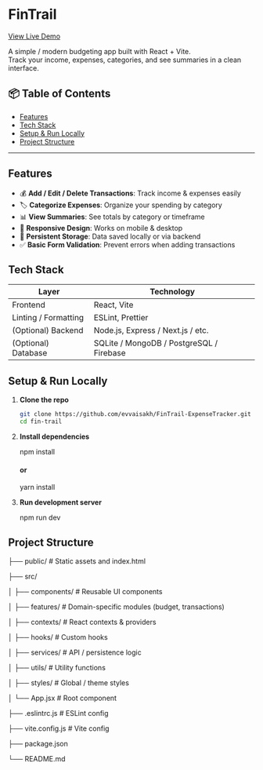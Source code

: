 # FinTrail

[View Live Demo](https://your-live-demo-link.com)

A simple / modern budgeting app built with React + Vite.  
Track your income, expenses, categories, and see summaries in a clean interface.

## 📦 Table of Contents
 
- [Features](#features)  
- [Tech Stack](#tech-stack)  
- [Setup & Run Locally](#setup--run-locally)  
- [Project Structure](#project-structure)  

---

## Features

- 💰 **Add / Edit / Delete Transactions**: Track income & expenses easily  
- 🏷️ **Categorize Expenses**: Organize your spending by category  
- 📊 **View Summaries**: See totals by category or timeframe  
- 📱 **Responsive Design**: Works on mobile & desktop  
- 💾 **Persistent Storage**: Data saved locally or via backend  
- ✅ **Basic Form Validation**: Prevent errors when adding transactions    

## Tech Stack

| Layer | Technology |
|-------|------------|
| Frontend | React, Vite |
| Linting / Formatting | ESLint, Prettier |
| (Optional) Backend | Node.js, Express / Next.js / etc. |
| (Optional) Database | SQLite / MongoDB / PostgreSQL / Firebase |

## Setup & Run Locally

1. **Clone the repo**  
   ```bash
   git clone https://github.com/evvaisakh/FinTrail-ExpenseTracker.git
   cd fin-trail

2. **Install dependencies**

   npm install
   #### or
   yarn install

3. **Run development server**

   npm run dev

## Project Structure

   ├── public/               # Static assets and index.html

   ├── src/

   │   ├── components/       # Reusable UI components

   │   ├── features/         # Domain-specific modules (budget, transactions)

   │   ├── contexts/         # React contexts & providers

   │   ├── hooks/            # Custom hooks

   │   ├── services/         # API / persistence logic

   │   ├── utils/            # Utility functions

   │   ├── styles/           # Global / theme styles

   │   └── App.jsx           # Root component

   ├── .eslintrc.js          # ESLint config

   ├── vite.config.js        # Vite config

   ├── package.json  

   └── README.md


